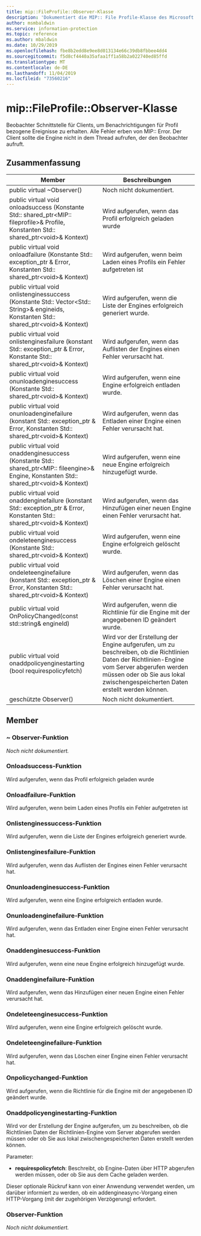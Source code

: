 ```yaml
---
title: mip::FileProfile::Observer-Klasse
description: 'Dokumentiert die MIP:: File Profile-Klasse des Microsoft Information Protection (MIP) SDK.'
author: msmbaldwin
ms.service: information-protection
ms.topic: reference
ms.author: mbaldwin
ms.date: 10/29/2019
ms.openlocfilehash: fbe8b2edd8e9ee8d013134e66c39db8fbbee4dd4
ms.sourcegitcommit: f5d8cf4440a35afaa1ff1a58b2a022740ed85ffd
ms.translationtype: MT
ms.contentlocale: de-DE
ms.lasthandoff: 11/04/2019
ms.locfileid: "73560216"
---
```

# <a name="class-mipfileprofileobserver"></a>mip::FileProfile::Observer-Klasse 
Beobachter Schnittstelle für Clients, um Benachrichtigungen für Profil bezogene Ereignisse zu erhalten.
Alle Fehler erben von MIP:: Error. Der Client sollte die Engine nicht in dem Thread aufrufen, der den Beobachter aufruft.
  
## <a name="summary"></a>Zusammenfassung
 Member                        | Beschreibungen                                
--------------------------------|---------------------------------------------
public virtual ~Observer()  | Noch nicht dokumentiert.
public virtual void onloadsuccess (Konstante Std:: shared_ptr\<MIP:: fileprofile\>& Profile, Konstanten Std:: shared_ptr\<void\>& Kontext)  |  Wird aufgerufen, wenn das Profil erfolgreich geladen wurde
public virtual void onloadfailure (Konstante Std:: exception_ptr & Error, Konstanten Std:: shared_ptr\<void\>& Kontext)  |  Wird aufgerufen, wenn beim Laden eines Profils ein Fehler aufgetreten ist
public virtual void onlistenginessuccess (Konstante Std:: Vector\<Std:: String\>& engineids, Konstanten Std:: shared_ptr\<void\>& Kontext)  |  Wird aufgerufen, wenn die Liste der Engines erfolgreich generiert wurde.
public virtual void onlistenginesfailure (konstant Std:: exception_ptr & Error, Konstante Std:: shared_ptr\<void\>& Kontext)  |  Wird aufgerufen, wenn das Auflisten der Engines einen Fehler verursacht hat.
public virtual void onunloadenginesuccess (Konstante Std:: shared_ptr\<void\>& Kontext)  |  Wird aufgerufen, wenn eine Engine erfolgreich entladen wurde.
public virtual void onunloadenginefailure (konstant Std:: exception_ptr & Error, Konstanten Std:: shared_ptr\<void\>& Kontext)  |  Wird aufgerufen, wenn das Entladen einer Engine einen Fehler verursacht hat.
public virtual void onaddenginesuccess (Konstante Std:: shared_ptr\<MIP:: fileengine\>& Engine, Konstanten Std:: shared_ptr\<void\>& Kontext)  |  Wird aufgerufen, wenn eine neue Engine erfolgreich hinzugefügt wurde.
public virtual void onaddenginefailure (konstant Std:: exception_ptr & Error, Konstanten Std:: shared_ptr\<void\>& Kontext)  |  Wird aufgerufen, wenn das Hinzufügen einer neuen Engine einen Fehler verursacht hat.
public virtual void ondeleteenginesuccess (Konstante Std:: shared_ptr\<void\>& Kontext)  |  Wird aufgerufen, wenn eine Engine erfolgreich gelöscht wurde.
public virtual void ondeleteenginefailure (konstant Std:: exception_ptr & Error, Konstanten Std:: shared_ptr\<void\>& Kontext)  |  Wird aufgerufen, wenn das Löschen einer Engine einen Fehler verursacht hat.
public virtual void OnPolicyChanged(const std::string& engineId)  |  Wird aufgerufen, wenn die Richtlinie für die Engine mit der angegebenen ID geändert wurde.
public virtual void onaddpolicyenginestarting (bool requirespolicyfetch)  |  Wird vor der Erstellung der Engine aufgerufen, um zu beschreiben, ob die Richtlinien Daten der Richtlinien-Engine vom Server abgerufen werden müssen oder ob Sie aus lokal zwischengespeicherten Daten erstellt werden können.
geschützte Observer()  | Noch nicht dokumentiert.
  
## <a name="members"></a>Member
  
### <a name="observer-function"></a>~ Observer-Funktion
_Noch nicht dokumentiert._

  
### <a name="onloadsuccess-function"></a>Onloadsuccess-Funktion
Wird aufgerufen, wenn das Profil erfolgreich geladen wurde
  
### <a name="onloadfailure-function"></a>Onloadfailure-Funktion
Wird aufgerufen, wenn beim Laden eines Profils ein Fehler aufgetreten ist
  
### <a name="onlistenginessuccess-function"></a>Onlistenginessuccess-Funktion
Wird aufgerufen, wenn die Liste der Engines erfolgreich generiert wurde.
  
### <a name="onlistenginesfailure-function"></a>Onlistenginesfailure-Funktion
Wird aufgerufen, wenn das Auflisten der Engines einen Fehler verursacht hat.
  
### <a name="onunloadenginesuccess-function"></a>Onunloadenginesuccess-Funktion
Wird aufgerufen, wenn eine Engine erfolgreich entladen wurde.
  
### <a name="onunloadenginefailure-function"></a>Onunloadenginefailure-Funktion
Wird aufgerufen, wenn das Entladen einer Engine einen Fehler verursacht hat.
  
### <a name="onaddenginesuccess-function"></a>Onaddenginesuccess-Funktion
Wird aufgerufen, wenn eine neue Engine erfolgreich hinzugefügt wurde.
  
### <a name="onaddenginefailure-function"></a>Onaddenginefailure-Funktion
Wird aufgerufen, wenn das Hinzufügen einer neuen Engine einen Fehler verursacht hat.
  
### <a name="ondeleteenginesuccess-function"></a>Ondeleteenginesuccess-Funktion
Wird aufgerufen, wenn eine Engine erfolgreich gelöscht wurde.
  
### <a name="ondeleteenginefailure-function"></a>Ondeleteenginefailure-Funktion
Wird aufgerufen, wenn das Löschen einer Engine einen Fehler verursacht hat.
  
### <a name="onpolicychanged-function"></a>Onpolicychanged-Funktion
Wird aufgerufen, wenn die Richtlinie für die Engine mit der angegebenen ID geändert wurde.
  
### <a name="onaddpolicyenginestarting-function"></a>Onaddpolicyenginestarting-Funktion
Wird vor der Erstellung der Engine aufgerufen, um zu beschreiben, ob die Richtlinien Daten der Richtlinien-Engine vom Server abgerufen werden müssen oder ob Sie aus lokal zwischengespeicherten Daten erstellt werden können.

Parameter:  
* **requirespolicyfetch**: Beschreibt, ob Engine-Daten über HTTP abgerufen werden müssen, oder ob Sie aus dem Cache geladen werden.


Dieser optionale Rückruf kann von einer Anwendung verwendet werden, um darüber informiert zu werden, ob ein addengineasync-Vorgang einen HTTP-Vorgang (mit der zugehörigen Verzögerung) erfordert.
  
### <a name="observer-function"></a>Observer-Funktion
_Noch nicht dokumentiert._

